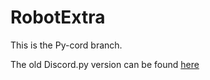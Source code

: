 # RobotExtra

This is the Py-cord branch.

The old Discord.py version can be found [here](https://github.com/ExtraRandom/RobotExtra/tree/discord.py)

